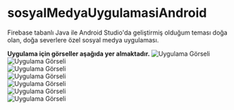 # sosyalMedyaUygulamasiAndroid
Firebase tabanlı Java ile Android Studio'da geliştirmiş olduğum teması doğa olan, doğa severlere özel sosyal medya uygulaması.

**Uygulama için görseller aşağıda yer almaktadır.**
![Uygulama Görseli ](https://github.com/muratcivek/sosyalMedyaUygulamasiAndroid/tree/main/Gorseller/1.png)  
![Uygulama Görseli ](https://github.com/muratcivek/sosyalMedyaUygulamasiAndroid/tree/main/Gorseller/2.png)  
![Uygulama Görseli ](https://github.com/muratcivek/sosyalMedyaUygulamasiAndroid/tree/main/Gorseller/3.png)  
![Uygulama Görseli ](https://github.com/muratcivek/sosyalMedyaUygulamasiAndroid/tree/main/Gorseller/4.png)  
![Uygulama Görseli ](https://github.com/muratcivek/sosyalMedyaUygulamasiAndroid/tree/main/Gorseller/5.png)  
![Uygulama Görseli ](https://github.com/muratcivek/sosyalMedyaUygulamasiAndroid/tree/main/Gorseller/6.png)  
![Uygulama Görseli ](https://github.com/muratcivek/sosyalMedyaUygulamasiAndroid/tree/main/Gorseller/7.png)  

